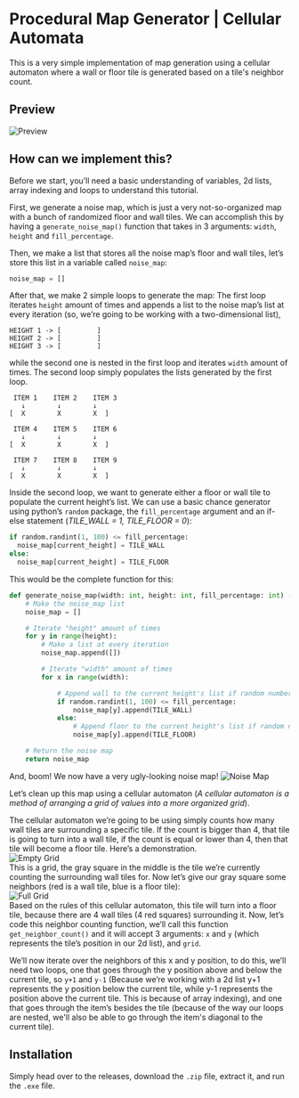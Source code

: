 # Procedural Map Generator | Cellular Automata
This is a very simple implementation of map generation using a cellular automaton where a wall or floor tile is generated based on a tile's neighbor count.

## Preview
![Preview](https://s9.gifyu.com/images/SZ87Z.gif)

## How can we implement this?
Before we start, you’ll need a basic understanding of variables, 2d lists, array indexing and loops to understand this tutorial.

First, we generate a noise map, which is just a very not-so-organized map with a bunch of randomized floor and wall tiles. We can accomplish this by having a `generate_noise_map()` function that takes in 3 arguments: `width`, `height` and `fill_percentage`.

Then, we make a list that stores all the noise map’s floor and wall tiles, let’s store this list in a variable called `noise_map`:
```py
noise_map = []
```

After that, we make 2 simple loops to generate the map: The first loop iterates `height` amount of times and appends a list to the noise map’s list at every iteration (so, we’re going to be working with a two-dimensional list), 
```
HEIGHT 1 -> [         ]
HEIGHT 2 -> [         ]
HEIGHT 3 -> [         ]
```

while the second one is nested in the first loop and iterates `width` amount of times. The second loop simply populates the lists generated by the first loop.
```
 ITEM 1    ITEM 2    ITEM 3
   ↓        ↓        ↓
[  X        X        X  ]

 ITEM 4    ITEM 5    ITEM 6
   ↓        ↓        ↓
[  X        X        X  ]

 ITEM 7    ITEM 8    ITEM 9
   ↓        ↓        ↓
[  X        X        X  ]
```

Inside the second loop, we want to generate either a floor or wall tile to populate the current height’s list. We can use a basic chance generator using python’s `random` package, the `fill_percentage` argument and an if-else statement (_TILE_WALL = 1, TILE_FLOOR = 0_):
```py
if random.randint(1, 100) <= fill_percentage:
  noise_map[current_height] = TILE_WALL
else:
  noise_map[current_height] = TILE_FLOOR
```

This would be the complete function for this:
```py
def generate_noise_map(width: int, height: int, fill_percentage: int) -> list:
    # Make the noise_map list
    noise_map = []

    # Iterate "height" amount of times
    for y in range(height):
        # Make a list at every iteration
        noise_map.append([])

        # Iterate "width" amount of times
        for x in range(width):

            # Append wall to the current height's list if random number <= fill_percentage
            if random.randint(1, 100) <= fill_percentage:
                noise_map[y].append(TILE_WALL)
            else:
                # Append floor to the current height's list if random number > fill_percentage
                noise_map[y].append(TILE_FLOOR)

    # Return the noise map
    return noise_map
```
And, boom! We now have a very ugly-looking noise map!
![Noise Map](https://i.ibb.co/fQD5Nty/Screenshot-1.png)<br>

Let’s clean up this map using a cellular automaton (_A cellular automaton is a method of arranging a grid of values into a more organized grid_).

The cellular automaton we’re going to be using simply counts how many wall tiles are surrounding a specific tile. If the count is bigger than 4, that tile is going to turn into a wall tile, if the count is equal or lower than 4, then that tile will become a floor tile. Here’s a demonstration.<br>
![Empty Grid](https://i.ibb.co/M2KrVjs/empty-grid.jpg)<br>
This is a grid, the gray square in the middle is the tile we’re currently counting the surrounding wall tiles for. Now let’s give our gray square some neighbors (red is a wall tile, blue is a floor tile):<br>
![Full Grid](https://i.ibb.co/DWXrZmB/griddd.jpg)<br>
Based on the rules of this cellular automaton, this tile will turn into a floor tile, because there are 4 wall tiles (4 red squares) surrounding it. Now, let’s code this neighbor counting function, we’ll call this function ``get_neighbor_count()`` and it will accept 3 arguments: `x` and `y` (which represents the tile’s position in our 2d list), and `grid`.

We’ll now iterate over the neighbors of this x and y position, to do this, we’ll need two loops, one that goes through the y position above and below the current tile, so `y+1` and `y-1` (Because we’re working with a 2d list y+1 represents the y position below the current tile, while y-1 represents the position above the current tile. This is because of array indexing), and one that goes through the item’s besides the tile (because of the way our loops are nested, we'll also be able to go through the item's diagonal to the current tile).

## Installation
Simply head over to the releases, download the `.zip` file, extract it, and run the `.exe` file.
